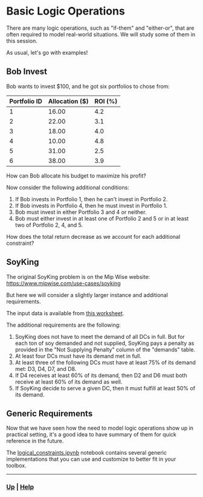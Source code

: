 # Basic Logic Operations
There are many logic operations, such as "if-them" and "either-or", that are 
often required to model real-world situations. We will study some of them in 
this session.

As usual, let's go with examples!

## Bob Invest
Bob wants to invest $100, and he got six portfolios to chose from:

| Portfolio ID | Allocation ($) | ROI (%) |
|--------------|----------------|---------|
| 1            | 16.00          | 4.2     |
| 2            | 22.00          | 3.1     |
| 3            | 18.00          | 4.0     |
| 4            | 10.00          | 4.8     |
| 5            | 31.00          | 2.5     |
| 6            | 38.00          | 3.9     |

How can Bob allocate his budget to maximize his profit?

Now consider the following additional conditions:
1) If Bob invests in Portfolio 1, then he can't invest in Portfolio 2.
2) If Bob invests in Portfolio 4, then he must invest in Portfolio 1.
3) Bob must invest in either Portfolio 3 and 4 or neither.
4) Bob must either invest in at least one of Portfolio 2 and 5 or in at 
   least two of Portfolio 2, 4, and 5.

How does the total return decrease as we account for each additional 
constraint?

## SoyKing
The original SoyKing problem is on the Mip Wise website: 
https://www.mipwise.com/use-cases/soyking

But here we will consider a slightly larger instance and additional 
requirements.

The input data is available from [this worksheet](docs/soyking_data.xlsx).

The additional requirements are the following:
 
1) SoyKing does not have to meet the demand of all DCs in full. But for each 
   ton of soy demanded and not supplied, SoyKing pays a penalty as provided 
   in the "Not Supplying Penalty" column of the "demands" table.
2) At least four DCs must have its demand met in full.
3) At least three of the following DCs must have at least 75% of its demand 
   met: D3, D4, D7, and D8.
4) If D4 receives at least 60% of its demand, then D2 and D6 must both 
   receive at least 60% of its demand as well.
5) If SoyKing decide to serve a given DC, then it must fulfill at least 50% 
   of its demand.


## Generic Requirements
Now that we have seen how the need to model logic operations show up in 
practical setting, it's a good idea to have summary of them for quick 
reference in the future.

The [logical_constraints.ipynb](formulations/logical_constraints.ipynb) 
notebook contains several generic implementations that you can use and 
customize to better fit in your toolbox. 




------------------------------------------------------------------------------


### [Up][up] | [Help][help]

[up]: ../README.md
[help]: ../../../0_help/README.md